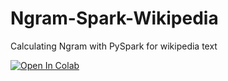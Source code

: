 # Ngram-Spark-Wikipedia
Calculating Ngram with PySpark for wikipedia text

[![Open In Colab](https://colab.research.google.com/assets/colab-badge.svg)](https://colab.research.google.com/drive/1C1JZBnR_14pRs4IgedZevEmDYEYSzpSF?usp=sharing)
